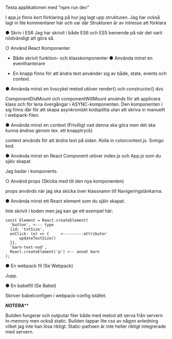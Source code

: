 

Testa applikationen med "npm run dev"

I app.js finns kort förklaring på hur jag lagt upp strukturen.
Jag har också lagt in lite kommentarer här och var där Strukturen
är av intresse att förklara

● Skriv i ES6
  Jag har skrivit i både ES6 och ES5 beroende på när det varit nödvändigt
  att göra så.

○ Använd React Komponenter
  - Både skrivit funktion- och klasskomponenter
● Använda minst en eventhanterare

  - En knapp finns för att ändra text använder sig av både,
  state, events och context.

● Använda minst en livscykel metod utöver render() och constructor() dvs

  ComponentDidMount och componentWillMount används för att applicera klass
  och för lena övergångar i ASYNC-komponenten. Den komponenten i sig finns
  där för att skapa asynkroniskt kodsplitta utan att skriva in manuellt
  i webpack-filen.

● Använda minst en context (Frivilligt vad denna ska göra men det ska kunna
ändras genom tex. ett knapptryck)

  context används för att ändra text på sidan. Kolla in colorcontext.js.
  Svingo kod.

● Använda minst en React Component utöver index.js och App.js som du själv
skapat

  Jag badar i komponents.

○ Använd props (Skicka med till den nya komponenten)

  props används när jag ska skicka över klassnamn till Navigeringslänkarna.

● Använda minst ett React element som du själv skapat.

  Inte skrivit i koden men jag kan ge ett exempel här:

    const Element = React.createElement(
      'button', <--- type
      {id: 'txtSize',
      onClick: (e) => {     <---------attributer
          updateTextSize()
      }},
      'barn-text-nod',
      React.createElement('p') <-- annat barn
    );

● En webpack fil (Se Webpack)

  Jupp.

● En babelfil (Se Babel)

  Skriver babelconfigen i webpack-config istället.



*******************NOTERA*********************

  Builden fungerar och outputar filer både med metod att serva från
  servern in-memory men också static. Builden tappar lite css av någon
  anledning vilket jag inte han lösa riktigt. Static-pathsen är inte heller
  riktigt integrerade med servern.
